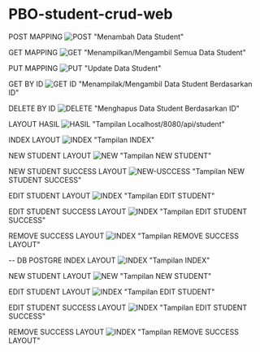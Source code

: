# PBO-student-crud-web

POST MAPPING
![POST](img/PostMapping.png) "Menambah Data Student"

GET MAPPING
![GET](img/GetMapping.png) "Menampilkan/Mengambil Semua Data Student"

PUT MAPPING
![PUT](img/UpdateStudentByID.png) "Update Data Student"

GET BY ID
![GET ID](img/GetStudentByID.png) "Menampilak/Mengambil Data Student Berdasarkan ID"

DELETE BY ID
![DELETE](img/DeleteStudentByID.png) "Menghapus Data Student Berdasarkan ID"

LAYOUT HASIL
![HASIL](img/LayoutHasil.png) "Tampilan Localhost/8080/api/student"

INDEX LAYOUT
![INDEX](img/index.png) "Tampilan INDEX"

NEW STUDENT LAYOUT
![NEW](img/new.png) "Tampilan NEW STUDENT"

NEW STUDENT SUCCESS LAYOUT
![NEW-USCCESS](img/new-success.png) "Tampilan NEW STUDENT SUCCESS"

EDIT STUDENT LAYOUT
![INDEX](img/edit-form.png) "Tampilan EDIT STUDENT"

EDIT STUDENT SUCCESS LAYOUT
![INDEX](img/edit-success.png) "Tampilan EDIT STUDENT SUCCESS"

REMOVE SUCCESS LAYOUT
![INDEX](img/remove-success.png) "Tampilan REMOVE SUCCESS LAYOUT"

-- DB POSTGRE
INDEX LAYOUT
![INDEX](img/3-Awalan_postgresql.png) "Tampilan INDEX"

NEW STUDENT LAYOUT
![NEW](img/3-add_postgresql.png) "Tampilan NEW STUDENT"

EDIT STUDENT LAYOUT
![INDEX](img/3-edit_postgresql.png) "Tampilan EDIT STUDENT"

EDIT STUDENT SUCCESS LAYOUT
![INDEX](img/3-editSuccess_postgresql.png) "Tampilan EDIT STUDENT SUCCESS"

REMOVE SUCCESS LAYOUT
![INDEX](img/3-RemoveSuccess.png) "Tampilan REMOVE SUCCESS LAYOUT"
